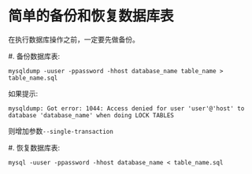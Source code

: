 简单的备份和恢复数据库表
========================================

在执行数据库操作之前，一定要先做备份。

#. 备份数据库表:

```
mysqldump -uuser -ppassword -hhost database_name table_name > table_name.sql
```

如果提示:

```
mysqldump: Got error: 1044: Access denied for user 'user'@'host' to database 'database_name' when doing LOCK TABLES
```

则增加参数```--single-transaction```

#. 恢复数据库表:

```
mysql -uuser -ppassword -hhost database_name < table_name.sql
```

	
